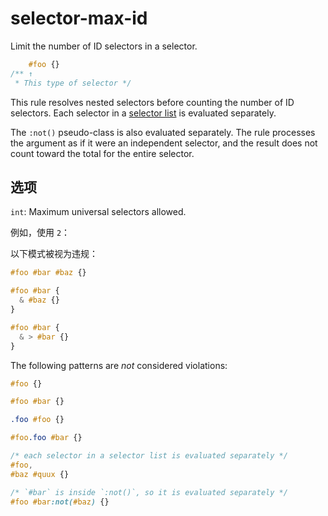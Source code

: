 # selector-max-id

Limit the number of ID selectors in a selector.

```css
    #foo {}
/** ↑
 * This type of selector */
```

This rule resolves nested selectors before counting the number of ID selectors. Each selector in a [selector list](https://www.w3.org/TR/selectors4/#selector-list) is evaluated separately.

The `:not()` pseudo-class is also evaluated separately. The rule processes the argument as if it were an independent selector, and the result does not count toward the total for the entire selector.

## 选项

`int`: Maximum universal selectors allowed.

例如，使用 `2`：

以下模式被视为违规：

```css
#foo #bar #baz {}
```

```css
#foo #bar {
  & #baz {}
}
```

```css
#foo #bar {
  & > #bar {}
}
```

The following patterns are *not* considered violations:

```css
#foo {}
```

```css
#foo #bar {}
```

```css
.foo #foo {}
```

```css
#foo.foo #bar {}
```

```css
/* each selector in a selector list is evaluated separately */
#foo,
#baz #quux {}
```

```css
/* `#bar` is inside `:not()`, so it is evaluated separately */
#foo #bar:not(#baz) {}
```
